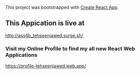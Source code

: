 This project was bootstrapped with [Create React App](https://github.com/facebook/create-react-app).
## This Appication is live at

http://ass4b_tehseenjawed.surge.sh/

### Visit my Online Profile to find my all new React Web Applications

https://profile-tehseenjawed.web.app/
